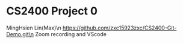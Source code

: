 # CS2400 Project 0

MingHsien Lin(Max)\n
https://github.com/zxc15923zxc/CS2400-Git-Demo.git\n
Zoom recording and VScode

